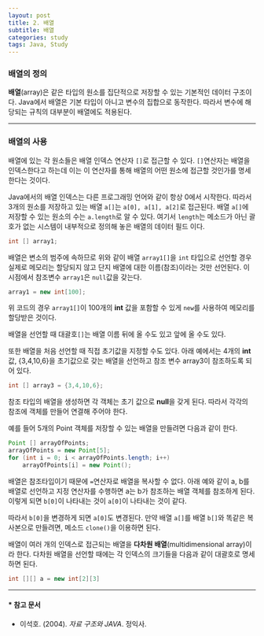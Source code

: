 ```yaml
---
layout: post
title: 2. 배열
subtitle: 배열
categories: study
tags: Java, Study
---
```


### 배열의 정의

**배열**(array)은 같은 타입의 원소를 집단적으로 저장할 수 있는 기본적인 데이터 구조이다. Java에서 배열은 기본 타입이 아니고 변수의 집합으로 동작한다. 따라서 변수에 해당되는 규칙의 대부분이 배열에도 적용된다.

***

### 배열의 사용

배열에 있는 각 원소들은 배열 인덱스 연산자 `[]`로 접근할 수 있다. `[]`연산자는 배열을 인덱스한다고 하는데 이는 이 연산자를 통해 배열의 어떤 원소에 접근할 것인가를 명세한다는 것이다. 

Java에서의 배열 인덱스는 다른 프로그래밍 언어와 같이 항상 0에서 시작한다. 따라서 3개의 원소를 저장하고 있는 배열 `a[]`는 `a[0], a[1], a[2]`로 접근된다. 배열 `a[]`에 저장할 수 있는 원소의 수는 `a.length`로 알 수 있다. 여기서 `length`는 메소드가 아닌 괄호가 없는 시스템이 내부적으로 정의해 놓은 배열의 데이터 필드 이다.

```java
int [] array1;
```

배열은 변소의 범주에 속하므로 위와 같이 배열 `array1[]`을 `int` 타입으로 선언할 경우 실제로 메모리는 할당되지 않고 단지 배열에 대한 이름(참조)이라는 것만 선언된다. 이 시점에서 참조변수 `array1`은 `null`값을 갖는다.

```java
array1 = new int[100];
```

위 코드의 경우 `array1[]`이 100개의 **int** 값을 포함할 수 있게 `new`를 사용하여 메모리를 할당받은 것이다.

배열을 선언할 때 대괄호`[]`는 배열 이름 뒤에 올 수도 있고 앞에 올 수도 있다.

또한 배열을 처음 선언할 때 직접 초기값을 지정할 수도 있다. 아래 예에서는 4개의 **int**값, {3,4,10,6}을 초기값으로 갖는 배열을 선언하고 참조 변수 array3이 참조하도록 되어 있다.

```java
int [] array3 = {3,4,10,6};
```

참조 타입의 배열을 생성하면 각 객체는 초기 값으로 **null**을 갖게 된다. 따라서 각각의 참조에 객체를 만들어 연결해 주어야 한다.

예를 들어 5개의 Point 객체를 저장할 수 있는 배열을 만들려면 다음과 같이 한다.

```java
Point [] arrayOfPoints;
arrayOfPoints = new Point[5];
for (int i = 0; i < arrayOfPoints.length; i++)
    arrayOfPoints[i] = new Point();
```

배열은 참조타입이기 때문에 `=`연산자로 배열을 복사할 수 없다. 아래 예와 같이 a, b를 배열로 선언하고 지정 연산자를 수행하면 a는 b가 참조하는 배열 객체를 참조하게 된다. 이렇게 되면 `b[0]`이 나타내는 것이 `a[0]`이 나타내는 것이 같다.

따라서 `b[0]`을 변경하게 되면 `a[0]`도 변경된다. 만약 배열 `a[]`를 배열 `b[]`와 똑같은 복사본으로 만들려면, 메소드 `clone()`을 이용하면 된다.

배열이 여러 개의 인덱스로 접근되는 배열을 **다차원 배열**(multidimensional array)이라 한다. 다차원 배열을 선언할 때에는 각 인덱스의 크기들을 다음과 같이 대괄호로 명세하면 된다.

```java
int [][] a = new int[2][3]
```

***

#### * 참고 문서
- 이석호. (2004). *자료 구조와 JAVA*. 정익사.
